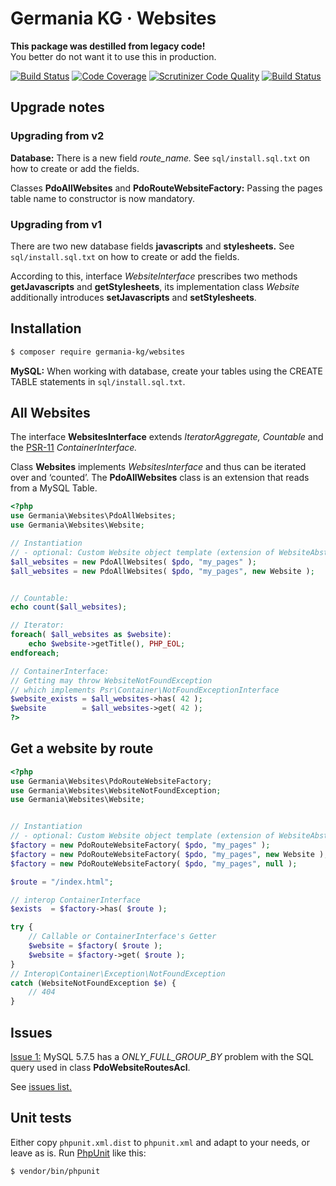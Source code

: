 # Germania KG · Websites

**This package was destilled from legacy code!**   
You better do not want it to use this in production.

[![Build Status](https://travis-ci.org/GermaniaKG/Websites.svg?branch=master)](https://travis-ci.org/GermaniaKG/Websites)
[![Code Coverage](https://scrutinizer-ci.com/g/GermaniaKG/Websites/badges/coverage.png?b=master)](https://scrutinizer-ci.com/g/GermaniaKG/Websites/?branch=master)
[![Scrutinizer Code Quality](https://scrutinizer-ci.com/g/GermaniaKG/Websites/badges/quality-score.png?b=master)](https://scrutinizer-ci.com/g/GermaniaKG/Websites/?branch=master)
[![Build Status](https://scrutinizer-ci.com/g/GermaniaKG/Websites/badges/build.png?b=master)](https://scrutinizer-ci.com/g/GermaniaKG/Websites/build-status/master)

## Upgrade notes

### Upgrading from v2
**Database:** There is a new field *route_name.* See `sql/install.sql.txt` on how to create or add the fields.

Classes **PdoAllWebsites** and **PdoRouteWebsiteFactory:** Passing the pages table name to  constructor is now mandatory.

### Upgrading from v1

There are two new database fields **javascripts** and **stylesheets.** See `sql/install.sql.txt` on how to create or add the fields.

According to this, interface *WebsiteInterface* prescribes two methods **getJavascripts** and **getStylesheets**, its implementation class *Website* additionally introduces **setJavascripts** and **setStylesheets**.


## Installation

```bash
$ composer require germania-kg/websites
```

**MySQL:** When working with database, create your tables using the CREATE TABLE statements in `sql/install.sql.txt`.


## All Websites

The interface **WebsitesInterface** extends *IteratorAggregate, Countable* and the [PSR-11](https://github.com/php-fig/container) *ContainerInterface.*

Class **Websites** implements *WebsitesInterface* and thus can be iterated over and ‘counted’. The **PdoAllWebsites** class is an extension that reads from a MySQL Table.

```php
<?php
use Germania\Websites\PdoAllWebsites;
use Germania\Websites\Website;

// Instantiation
// - optional: Custom Website object template (extension of WebsiteAbstract)
$all_websites = new PdoAllWebsites( $pdo, "my_pages" );
$all_websites = new PdoAllWebsites( $pdo, "my_pages", new Website );


// Countable:
echo count($all_websites);

// Iterator:
foreach( $all_websites as $website):
	echo $website->getTitle(), PHP_EOL;
endforeach;

// ContainerInterface:
// Getting may throw WebsiteNotFoundException
// which implements Psr\Container\NotFoundExceptionInterface
$website_exists = $all_websites->has( 42 );
$website        = $all_websites->get( 42 );
?>
```


## Get a website by route

```php
<?php
use Germania\Websites\PdoRouteWebsiteFactory;
use Germania\Websites\WebsiteNotFoundException;
use Germania\Websites\Website;


// Instantiation
// - optional: Custom Website object template (extension of WebsiteAbstract)
$factory = new PdoRouteWebsiteFactory( $pdo, "my_pages" );
$factory = new PdoRouteWebsiteFactory( $pdo, "my_pages", new Website );
$factory = new PdoRouteWebsiteFactory( $pdo, "my_pages", null );

$route = "/index.html";

// interop ContainerInterface
$exists  = $factory->has( $route );

try { 
	// Callable or ContainerInterface's Getter
	$website = $factory( $route );
	$website = $factory->get( $route );
}
// Interop\Container\Exception\NotFoundException
catch (WebsiteNotFoundException $e) {
	// 404
}
```

## Issues

[Issue 1:][i1] MySQL 5.7.5 has a *ONLY\_FULL\_GROUP\_BY* problem with the SQL query used in class **PdoWebsiteRoutesAcl**.

See [issues list.][i0]

[i0]: https://github.com/GermaniaKG/Websites/issues
[i1]: https://github.com/GermaniaKG/Websites/issues/1


## Unit tests

Either copy `phpunit.xml.dist` to `phpunit.xml` and adapt to your needs, or leave as is.
Run [PhpUnit](https://phpunit.de/) like this:

```bash
$ vendor/bin/phpunit
```
